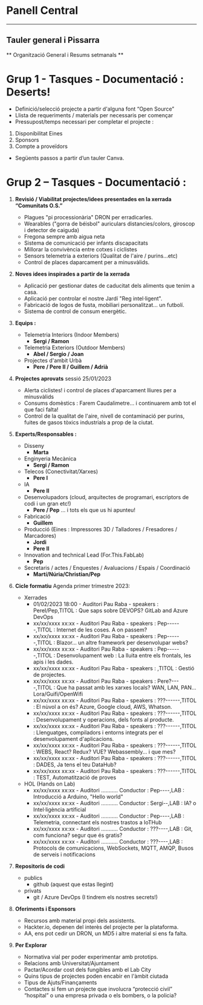 # Panell Central
-------------------------
Tauler general i Pissarra
-------------------------

**  Organització General i Resums setmanals **

# Grup 1 - Tasques - Documentació : Deserts!

-	Definició/selecció projecte a partir d'alguna font “Open Source”
-	Llista de requeriments / materials per necessaris per començar 
-	Pressupost/temps necessari per completar el projecte :
  1) Disponibilitat Eines
  2) Sponsors
  3) Compte a proveïdors
-	Següents passos a partir d’un tauler Canva.

# Grup 2 – Tasques - Documentació : 
1) **Revisió / Viabilitat projectes/idees presentades en la xerrada “Comunitats O.S.”**
   - Plagues "pi processionària" DRON per erradicarles.
   - Wearables ("gorra de béisbol" auriculars distancies/colors, giroscop i detector de caiguda)
   - Fregona sempre amb aigua neta
   - Sistema de comunicació per infants discapacitats
   - Millorar la convivència entre cotxes i ciclistes
   - Sensors telemetria a exteriors (Qualitat de l'aire / purins...etc)
   - Control de places daparcament per a minusvàlids.

2) **Noves idees inspirades a partir de la xerrada**
   - Aplicació per gestionar dates de caducitat dels aliments que tenim a casa.
   - Aplicació per controlar el nostre Jardí "Reg intel·ligent".
   - Fabricació de logos de fusta, mobiliari personalitzat... un futbolí.
   - Sistema de control de consum energètic.

3) **Equips :**
   - Telemetria Interiors (Indoor Members)
     - **Sergi / Ramon**
   - Telemetria Exteriors (Outdoor Members)
     - **Abel / Sergio / Joan**
   - Projectes d'ambit Urbà
     - **Pere / Pere II / Guillem / Adrià**

4) **Projectes aprovats** sessió 25/01/2023
   - Alerta ciclistes! i control de places d'aparcament lliures per a minusvàlids
   - Consums domèstics : Farem Caudalimetre... i continuarem amb tot el que faci falta!
   - Control de la qualitat de l'aire, nivell de contaminació per purins, fuites de gasos tòxics industrials a prop de la ciutat.

5) **Experts/Responsables :**
   - Disseny
     - **Marta**
   - Enginyeria Mecànica
     - **Sergi / Ramon**
   - Telecos (Conectivitat/Xarxes)
     - **Pere I**
   - IA
     - **Pere II**
   - Desenvolupadors (cloud, arquitectes de programari, escriptors de codi i un gran etc!)
     - **Pere / Pep** ... i tots els que us hi apunteu!
   - Fabricació
     - **Guillem**
   - Producció (Eines : Impressores 3D / Talladores / Fresadores / Marcadores)
     - **Jordi**
     - **Pere II**
   - Innovation and technical Lead (For.This.FabLab)
     - **Pep**
   - Secretaris / actes / Enquestes / Avaluacions / Espais / Coordinació
     - **Martí/Núria/Christian/Pep**

6) **Cicle formatiu** Agenda primer trimestre 2023:
    - Xerrades
      - 01/02/2023 18:00 - Auditori Pau Raba - speakers : PereI/Pep,TITOL : Que saps sobre DEVOPS? GitLab and Azure DevOps
      - xx/xx/xxxx xx:xx - Auditori Pau Raba - speakers : Pep------,TITOL : Internet de les coses. A on passem?
      - xx/xx/xxxx xx:xx - Auditori Pau Raba - speakers : Pep------,TITOL : Blazor... un altre framework per desenvolupar webs?
      - xx/xx/xxxx xx:xx - Auditori Pau Raba - speakers : Pep------,TITOL : Desenvolupament web : La lluita entre els frontals, les apis i les dades.
      - xx/xx/xxxx xx:xx - Auditori Pau Raba - speakers :          ,TITOL : Gestió de projectes.
      - xx/xx/xxxx xx:xx - Auditori Pau Raba - speakers : Pere?----,TITOL : Que ha passat amb les xarxes locals? WAN, LAN, PAN... Lora/Guifi/OpenWifi
      - xx/xx/xxxx xx:xx - Auditori Pau Raba - speakers : ???------,TITOL : El nùvol a on és? Azure, Google cloud, AWS, Whatson.
      - xx/xx/xxxx xx:xx - Auditori Pau Raba - speakers : ???------,TITOL : Desenvolupament y operacions, dels fonts al producte.
      - xx/xx/xxxx xx:xx - Auditori Pau Raba - speakers : ???------,TITOL : Llenguatges, compiladors i entorns integrats per el desenvolupament d'aplicacions.
      - xx/xx/xxxx xx:xx - Auditori Pau Raba - speakers : ???------,TITOL : WEBS, React? Redux? VUE? Webassembly... i que mes?
      - xx/xx/xxxx xx:xx - Auditori Pau Raba - speakers : ???------,TITOL : DADES, Ja tens el teu DataHub?
      - xx/xx/xxxx xx:xx - Auditori Pau Raba - speakers : ???------,TITOL : TEST, Automatització de proves
    - HOL (Hands on Lab)
      - xx/xx/xxxx xx:xx - Auditori ........... Conductor : Pep----,LAB : Introducció a Arduino, "Hello world"
      - xx/xx/xxxx xx:xx - Auditori ........... Conductor : Sergi--,LAB : IA? o Intel·ligència artificial
      - xx/xx/xxxx xx:xx - Auditori ........... Conductor : Pep----,LAB : Telemetria, connectant els nostres trastos a IoTHub
      - xx/xx/xxxx xx:xx - Auditori ........... Conductor : ???----,LAB : Git, com funciona? segur que és gratis?
      - xx/xx/xxxx xx:xx - Auditori ........... Conductor : ???----,LAB : Protocols de comunicacions, WebSockets, MQTT, AMQP, Busos de serveis i notificacions
      
7) **Repositoris de codi**
   - publics
     - github (aquest que estas llegint)
   - privats
     - git / Azure DevOps (I tindrem els nostres secrets!)

8) **Oferiments i Esponsors**
   - Recursos amb material propi dels assistents.
   - Hackter.io, depenen del interès del projecte per la plataforma.
   - AA, ens pot cedir un DRON, un MD5 i altre material si ens fa falta.

9) **Per Explorar**
   - Normativa vial per poder experimentar amb prototips.
   - Relacions amb Universitat/Ajuntament
   - Pactar/Acordar cost dels fungibles amb el Lab City
   - Quins tipus de projectes poden encabir en l'àmbit ciutada
   - Tipus de Ajuts/Finançaments
   - Contactes si fem un projecte que involucra “protecció civil” “hospital” o una empresa privada o els bombers, o la policia?
